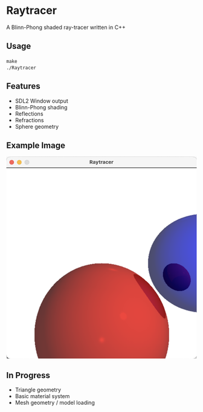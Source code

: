 # Raytracer

A Blinn-Phong shaded ray-tracer written in C++

## Usage

`make`  
`./Raytracer`

## Features

- SDL2 Window output
- Blinn-Phong shading
- Reflections
- Refractions
- Sphere geometry

## Example Image

![example image](./assets/exampleimage.png)

## In Progress

- Triangle geometry
- Basic material system
- Mesh geometry / model loading
